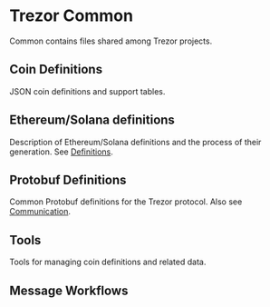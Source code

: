 # Trezor Common

Common contains files shared among Trezor projects.

## Coin Definitions

JSON coin definitions and support tables.

## Ethereum/Solana definitions

Description of Ethereum/Solana definitions and the process of their generation. See [Definitions](definitions.md).

## Protobuf Definitions

Common Protobuf definitions for the Trezor protocol. Also see [Communication](communication/index.md).

## Tools

Tools for managing coin definitions and related data.

## Message Workflows
